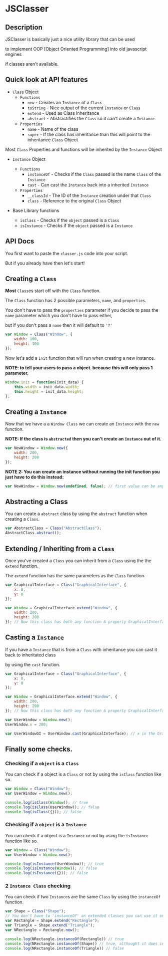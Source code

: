 # JSClasser
## Description
JSClasser is basically just a nice utility library that can be used

to implement OOP [Object Oriented Programming] into old javascript engines

if classes aren't available.

## Quick look at API features
- `Class` Object
  - `Functions`
    - `new` - Creates an `Instance` of a `Class`
    - `toString` - Nice output of the current `Instance` or `Class`
    - `extend` - Used as Class Inheritance
    - `abstract` - Abstractifies the `Class` so it can't create a `Instance`
  - `Properties`
    - `name` - Name of the class
    - `super` - If the class has inheritance than this will point to the inheritance `Class` Object

Most `Class` Properties and functions will be inherited by the `Instance` Object

- `Instance` Object
  - `Functions`
    - `instanceOf` - Checks if the `Class` passed is the name `Class` of the `Instance`
    - `cast` - Can cast the `Instance` back into a inherited `Instance` 
  - `Properties`
    - `__classId` - The ID of the `Instance` creation under that `Class`
    - `class` - Reference to the original `Class` Object

- Base Library functions
  - `isClass` - Checks if the `object` passed is a `Class`
  - `isInstance` - Checks if the `object` passed is a `Instance`

## API Docs
You first want to paste the `classer.js` code into your script.

But if you already have then let's start!

## Creating a `Class`
**Most** `Class`es start off with the `Class` function.

The `Class` function has 2 possible parameters, `name`, and `properties`.

You don't have to pass the `properties` parameter if you decide to pass the `name` parameter which you don't have to pass either,

but if you don't pass a `name` then it will default to `'?'`

```js
var Window = Class("Window", {
    width: 100,
    height: 100
});
```

Now let's add a `init` function that will run when creating a new instance.

**NOTE: to tell your users to pass a object. because this will only pass 1 parameter.**

```js
Window.init = function(init_data) {
    this.width = init_data.width;
    this.height = init_data.height;
};
```

## Creating a `Instance`
Now that we have a a `Window Class` we can create an `Instance` with the `new` function.

**NOTE: If the class is `abstracted` then you can't create an `Instance` out of it.**

```js
var NewWindow = Window.new({
    width: 200,
    height: 200
});
```

**NOTE 2: You can create an instance without running the init function you just have to do this instead:**
```js
var NewWindow = Window.new(undefined, false); // first value can be anything just make sure you set the second to "false"
```

## Abstracting a Class
You can create a `abstract` class by using the `abstract` function when creating a `Class`.

```js
var AbstractClass = Class("AbstractClass");
AbstractClass.abstract();
```

## Extending / Inheriting from a `Class`
Once you've created a `Class` you can inherit from a `Class` using the the `extend` function.

The `extend` function has the same parameters as the `Class` function.

```js
var GraphicalInterface = Class("GraphicalInterface", {
    x: 0,
    y: 0
});

var Window = GraphicalInterface.extend("Window", {
    width: 200,
    height: 200
}); // Now this class has both any function & property GraphicalInterface
```

## Casting a `Instance`
If you have a `Instance` that is from a `Class` with inheritance you can cast it back to inheritated class

by using the `cast` function.

```js
var GraphicalInterface = Class("GraphicalInterface", {
    x: 0,
    y: 0
});

var Window = GraphicalInterface.extend("Window", {
    width: 200,
    height: 200
}); // Now this class has both any function & property GraphicalInterface

var UserWindow = Window.new();
UserWindow.x = 200;

var UserWindowGI = UserWindow.cast(GraphicalInterface); // x in the GraphicalInterface will be 200 because the UserWindow.x was 200
```

## Finally some checks.
### Checking if a `object` is a `Class`
You can check if a object is a `Class` or not by using the `isClass` function like so.

```js
var Window = Class("Window");
var UserWindow = Window.new();

console.log(isClass(Window)); // true
console.log(isClass(UserWindow)); // false
console.log(isClass({})); // false
```

### Checking if a `object` is a `Instance`
You can check if a object is a `Instance` or not by using the `isInstance` function like so.

```js
var Window = Class("Window");
var UserWindow = Window.new();

console.log(isInstance(UserWindow)); // true
console.log(isInstance(Window)); // false
console.log(isInstance({})); // false
```

### 2 `Instance Class` checking
You can check if two `Instance`s are the same `Class` by using the `instanceOf` function.

```js
var Shape = Class("Shape");
// You don't have to 'instanceOf' on extended classes you can use it on normal classes
var Rectangle = Shape.extend("Rectangle");
var Triangle = Shape.extend("Triangle");
var NRectangle = Rectangle.new();

console.log(NRectangle.instanceOf(Rectangle)) // true
console.log(NRectangle.instanceOf(Shape)) // true, althought it does inherit from the 'Shape` class, the Instance isn't a 'Shape' class it's a 'Rectangle' class
console.log(NRectangle.instanceOf(Triangle)) // false
```
